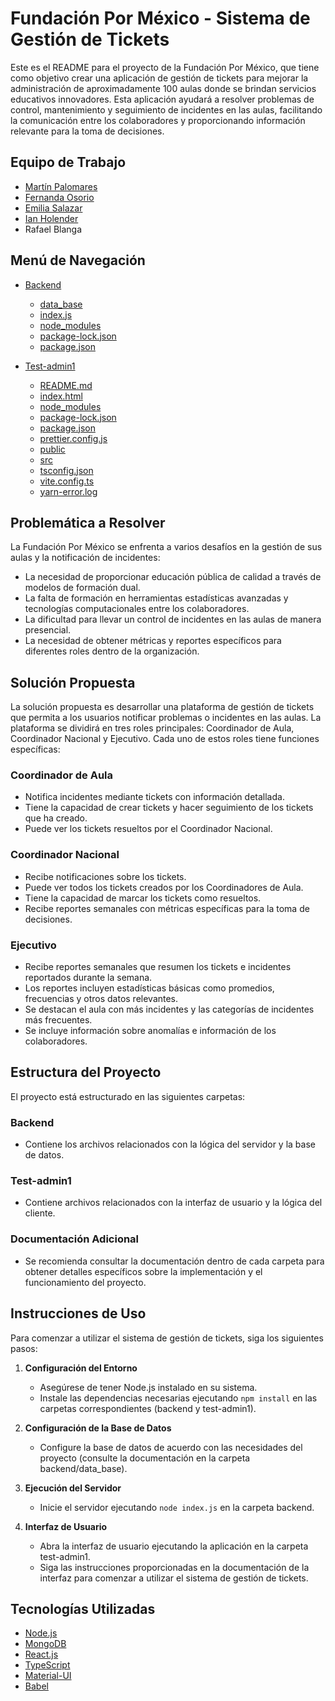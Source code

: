 # Fundación Por México - Sistema de Gestión de Tickets

Este es el README para el proyecto de la Fundación Por México, que tiene como objetivo crear una aplicación de gestión de tickets para mejorar la administración de aproximadamente 100 aulas donde se brindan servicios educativos innovadores. Esta aplicación ayudará a resolver problemas de control, mantenimiento y seguimiento de incidentes en las aulas, facilitando la comunicación entre los colaboradores y proporcionando información relevante para la toma de decisiones.

## Equipo de Trabajo

- [Martín Palomares](https://github.com/MartinPaGarcia)
- [Fernanda Osorio](https://github.com/FerOsorio08)
- [Emilia Salazar](https://github.com/emosl)
- [Ian Holender](https://github.com/IanHolen)
- Rafael Blanga

## Menú de Navegación

- [Backend](./backend)
  - [data_base](./backend/data_base)
  - [index.js](./backend/index.js)
  - [node_modules](./backend/node_modules)
  - [package-lock.json](./backend/package-lock.json)
  - [package.json](./backend/package.json)

- [Test-admin1](./test-admin1)
  - [README.md](./test-admin1/README.md)
  - [index.html](./test-admin1/index.html)
  - [node_modules](./test-admin1/node_modules)
  - [package-lock.json](./test-admin1/package-lock.json)
  - [package.json](./test-admin1/package.json)
  - [prettier.config.js](./test-admin1/prettier.config.js)
  - [public](./test-admin1/public)
  - [src](./test-admin1/src)
  - [tsconfig.json](./test-admin1/tsconfig.json)
  - [vite.config.ts](./test-admin1/vite.config.ts)
  - [yarn-error.log](./test-admin1/yarn-error.log)

## Problemática a Resolver

La Fundación Por México se enfrenta a varios desafíos en la gestión de sus aulas y la notificación de incidentes:

- La necesidad de proporcionar educación pública de calidad a través de modelos de formación dual.
- La falta de formación en herramientas estadísticas avanzadas y tecnologías computacionales entre los colaboradores.
- La dificultad para llevar un control de incidentes en las aulas de manera presencial.
- La necesidad de obtener métricas y reportes específicos para diferentes roles dentro de la organización.

## Solución Propuesta

La solución propuesta es desarrollar una plataforma de gestión de tickets que permita a los usuarios notificar problemas o incidentes en las aulas. La plataforma se dividirá en tres roles principales: Coordinador de Aula, Coordinador Nacional y Ejecutivo. Cada uno de estos roles tiene funciones específicas:

### Coordinador de Aula

- Notifica incidentes mediante tickets con información detallada.
- Tiene la capacidad de crear tickets y hacer seguimiento de los tickets que ha creado.
- Puede ver los tickets resueltos por el Coordinador Nacional.

### Coordinador Nacional

- Recibe notificaciones sobre los tickets.
- Puede ver todos los tickets creados por los Coordinadores de Aula.
- Tiene la capacidad de marcar los tickets como resueltos.
- Recibe reportes semanales con métricas específicas para la toma de decisiones.

### Ejecutivo

- Recibe reportes semanales que resumen los tickets e incidentes reportados durante la semana.
- Los reportes incluyen estadísticas básicas como promedios, frecuencias y otros datos relevantes.
- Se destacan el aula con más incidentes y las categorías de incidentes más frecuentes.
- Se incluye información sobre anomalías e información de los colaboradores.

## Estructura del Proyecto

El proyecto está estructurado en las siguientes carpetas:

### Backend

- Contiene los archivos relacionados con la lógica del servidor y la base de datos.

### Test-admin1

- Contiene archivos relacionados con la interfaz de usuario y la lógica del cliente.

### Documentación Adicional

- Se recomienda consultar la documentación dentro de cada carpeta para obtener detalles específicos sobre la implementación y el funcionamiento del proyecto.

## Instrucciones de Uso

Para comenzar a utilizar el sistema de gestión de tickets, siga los siguientes pasos:

1. **Configuración del Entorno**
   - Asegúrese de tener Node.js instalado en su sistema.
   - Instale las dependencias necesarias ejecutando `npm install` en las carpetas correspondientes (backend y test-admin1).

2. **Configuración de la Base de Datos**
   - Configure la base de datos de acuerdo con las necesidades del proyecto (consulte la documentación en la carpeta backend/data_base).

3. **Ejecución del Servidor**
   - Inicie el servidor ejecutando `node index.js` en la carpeta backend.

4. **Interfaz de Usuario**
   - Abra la interfaz de usuario ejecutando la aplicación en la carpeta test-admin1.
   - Siga las instrucciones proporcionadas en la documentación de la interfaz para comenzar a utilizar el sistema de gestión de tickets.

## Tecnologías Utilizadas

- [Node.js](https://nodejs.org/es/)
- [MongoDB](https://www.mongodb.com/es)
- [React.js](https://es.reactjs.org/)
- [TypeScript](https://www.typescriptlang.org/)
- [Material-UI](https://material-ui.com/es/)
- [Babel](https://babeljs.io/)
